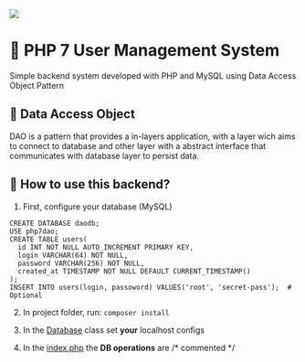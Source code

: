 ![](https://www.tech-recipes.com/wp-content/uploads/2018/10/php-639x350.png)

# :bust_in_silhouette: PHP 7 User Management System

Simple backend system developed with PHP and MySQL using Data Access Object Pattern

## :large_blue_circle: Data Access Object

DAO is a pattern that provides a in-layers application, with a layer wich aims to connect to database and other layer with a abstract interface that communicates with database layer to persist data.

## :red_circle: How to use this backend?

1. First, configure your database (MySQL)
```
CREATE DATABASE daodb;
USE php7dao;
CREATE TABLE users(
  id INT NOT NULL AUTO_INCREMENT PRIMARY KEY,
  login VARCHAR(64) NOT NULL,
  password VARCHAR(256) NOT NULL,
  created_at TIMESTAMP NOT NULL DEFAULT CURRENT_TIMESTAMP()
);
INSERT INTO users(login, passoword) VALUES('root', 'secret-pass');  # Optional
```
2. In project folder, run: ```composer install```

3. In the [Database](https://github.com/g4br-4d3v/php-dao/blob/master/classes/Database.php) class set **your** localhost configs

4. In the [index.php](https://github.com/g4br-4d3v/php-dao/blob/master/classes/User.php) the **DB operations** are /* commented */
